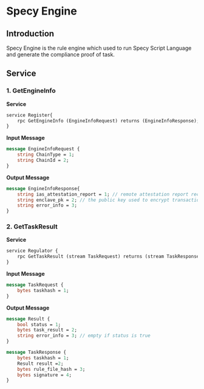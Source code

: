 # Specy Engine
## Introduction
Specy Engine is the rule engine which used to run Specy Script Language and generate the compliance proof of task.

## Service

### 1. GetEngineInfo

**Service**

```protobuf
service Register{
    rpc GetEngineInfo (EngineInfoRequest) returns (EngineInfoResponse);
}
```

**Input Message**

```protobuf
message EngineInfoRequest {
    string ChainType = 1;
    string ChainId = 2;
}
```

**Output Message**
```protobuf
message EngineInfoResponse{
    string ias_attestation_report = 1; // remote attestation report receive from Intel IAS;
    string enclave_pk = 2; // the public key used to encrypt transaction;
    string error_info = 3;
}
```


### 2. GetTaskResult

**Service**

```protobuf
service Regulator {
    rpc GetTaskResult (stream TaskRequest) returns (stream TaskResponse) {}
}
```

**Input Message**

```protobuf
message TaskRequest {
    bytes taskhash = 1;
}
```

**Output Message**
```protobuf
message Result {
    bool status = 1;
    bytes task_result = 2; 
    string error_info = 3; // empty if status is true
}

message TaskResponse {
    bytes taskhash = 1;  
    Result result =2;  
    bytes rule_file_hash = 3;
    bytes signature = 4;
}
```